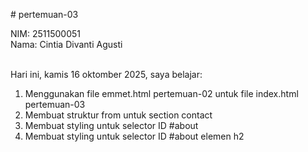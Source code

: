 # pertemuan-03

NIM: 2511500051<br>
Nama: Cintia Divanti Agusti<br><br>

Hari ini, kamis 16 oktomber 2025, saya belajar:<ol>
<li>Menggunakan file emmet.html pertemuan-02 untuk file index.html pertemuan-03</li>
<li>Membuat struktur from untuk section contact</li>
<li>Membuat styling untuk selector ID #about</li>
<li>Membuat styling untuk selector ID #about elemen h2</li>
<ol>